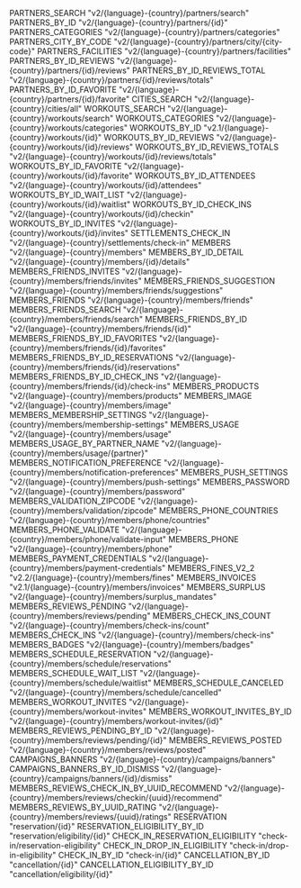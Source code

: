PARTNERS_SEARCH                 "v2/{language}-{country}/partners/search"
PARTNERS_BY_ID                  "v2/{language}-{country}/partners/{id}"
PARTNERS_CATEGORIES             "v2/{language}-{country}/partners/categories"
PARTNERS_CITY_BY_CODE           "v2/{language}-{country}/partners/city/{city-code}"
PARTNERS_FACILITIES             "v2/{language}-{country}/partners/facilities"
PARTNERS_BY_ID_REVIEWS          "v2/{language}-{country}/partners/{id}/reviews"
PARTNERS_BY_ID_REVIEWS_TOTAL    "v2/{language}-{country}/partners/{id}/reviews/totals"
PARTNERS_BY_ID_FAVORITE         "v2/{language}-{country}/partners/{id}/favorite"
CITIES_SEARCH                   "v2/{language}-{country}/cities/all"
WORKOUTS_SEARCH                 "v2/{language}-{country}/workouts/search"
WORKOUTS_CATEGORIES             "v2/{language}-{country}/workouts/categories"
WORKOUTS_BY_ID                  "v2.1/{language}-{country}/workouts/{id}"
WORKOUTS_BY_ID_REVIEWS          "v2/{language}-{country}/workouts/{id}/reviews"
WORKOUTS_BY_ID_REVIEWS_TOTALS   "v2/{language}-{country}/workouts/{id}/reviews/totals"
WORKOUTS_BY_ID_FAVORITE         "v2/{language}-{country}/workouts/{id}/favorite"
WORKOUTS_BY_ID_ATTENDEES        "v2/{language}-{country}/workouts/{id}/attendees"
WORKOUTS_BY_ID_WAIT_LIST        "v2/{language}-{country}/workouts/{id}/waitlist"
WORKOUTS_BY_ID_CHECK_INS        "v2/{language}-{country}/workouts/{id}/checkin"
WORKOUTS_BY_ID_INVITES          "v2/{language}-{country}/workouts/{id}/invites"
SETTLEMENTS_CHECK_IN            "v2/{language}-{country}/settlements/check-in"
MEMBERS                         "v2/{language}-{country}/members"
MEMBERS_BY_ID_DETAIL            "v2/{language}-{country}/members/{id}/details"
MEMBERS_FRIENDS_INVITES         "v2/{language}-{country}/members/friends/invites"
MEMBERS_FRIENDS_SUGGESTION      "v2/{language}-{country}/members/friends/suggestions"
MEMBERS_FRIENDS                 "v2/{language}-{country}/members/friends"
MEMBERS_FRIENDS_SEARCH          "v2/{language}-{country}/members/friends/search"
MEMBERS_FRIENDS_BY_ID           "v2/{language}-{country}/members/friends/{id}"
MEMBERS_FRIENDS_BY_ID_FAVORITES "v2/{language}-{country}/members/friends/{id}/favorites"
MEMBERS_FRIENDS_BY_ID_RESERVATIONS  "v2/{language}-{country}/members/friends/{id}/reservations"
MEMBERS_FRIENDS_BY_ID_CHECK_INS "v2/{language}-{country}/members/friends/{id}/check-ins"
MEMBERS_PRODUCTS                "v2/{language}-{country}/members/products"
MEMBERS_IMAGE                   "v2/{language}-{country}/members/image"
MEMBERS_MEMBERSHIP_SETTINGS     "v2/{language}-{country}/members/membership-settings"
MEMBERS_USAGE                   "v2/{language}-{country}/members/usage"
MEMBERS_USAGE_BY_PARTNER_NAME   "v2/{language}-{country}/members/usage/{partner}"
MEMBERS_NOTIFICATION_PREFERENCE "v2/{language}-{country}/members/notification-preferences"
MEMBERS_PUSH_SETTINGS           "v2/{language}-{country}/members/push-settings"
MEMBERS_PASSWORD                "v2/{language}-{country}/members/password"
MEMBERS_VALIDATION_ZIPCODE      "v2/{language}-{country}/members/validation/zipcode"
MEMBERS_PHONE_COUNTRIES         "v2/{language}-{country}/members/phone/countries"
MEMBERS_PHONE_VALIDATE          "v2/{language}-{country}/members/phone/validate-input"
MEMBERS_PHONE                   "v2/{language}-{country}/members/phone"
MEMBERS_PAYMENT_CREDENTIALS     "v2/{language}-{country}/members/payment-credentials"
MEMBERS_FINES_V2_2              "v2.2/{language}-{country}/members/fines"
MEMBERS_INVOICES                "v2.1/{language}-{country}/members/invoices"
MEMBERS_SURPLUS                 "v2/{language}-{country}/members/surplus_mandates"
MEMBERS_REVIEWS_PENDING         "v2/{language}-{country}/members/reviews/pending"
MEMBERS_CHECK_INS_COUNT         "v2/{language}-{country}/members/check-ins/count"
MEMBERS_CHECK_INS               "v2/{language}-{country}/members/check-ins"
MEMBERS_BADGES                  "v2/{language}-{country}/members/badges"
MEMBERS_SCHEDULE_RESERVATION    "v2/{language}-{country}/members/schedule/reservations"
MEMBERS_SCHEDULE_WAIT_LIST      "v2/{language}-{country}/members/schedule/waitlist"
MEMBERS_SCHEDULE_CANCELED       "v2/{language}-{country}/members/schedule/cancelled"
MEMBERS_WORKOUT_INVITES         "v2/{language}-{country}/members/workout-invites"
MEMBERS_WORKOUT_INVITES_BY_ID   "v2/{language}-{country}/members/workout-invites/{id}"
MEMBERS_REVIEWS_PENDING_BY_ID   "v2/{language}-{country}/members/reviews/pending/{id}"
MEMBERS_REVIEWS_POSTED          "v2/{language}-{country}/members/reviews/posted"
CAMPAIGNS_BANNERS               "v2/{language}-{country}/campaigns/banners"
CAMPAIGNS_BANNERS_BY_ID_DISMISS "v2/{language}-{country}/campaigns/banners/{id}/dismiss"
MEMBERS_REVIEWS_CHECK_IN_BY_UUID_RECOMMEND      "v2/{language}-{country}/members/reviews/checkin/{uuid}/recommend"
MEMBERS_REVIEWS_BY_UUID_RATING  "v2/{language}-{country}/members/reviews/{uuid}/ratings"
RESERVATION                     "reservation/{id}"
RESERVATION_ELIGIBILITY_BY_ID   "reservation/eligibility/{id}"
CHECK_IN_RESERVATION_ELIGIBILITY "check-in/reservation-eligibility"
CHECK_IN_DROP_IN_ELIGIBILITY    "check-in/drop-in-eligibility"
CHECK_IN_BY_ID                  "check-in/{id}"
CANCELLATION_BY_ID              "cancellation/{id}"
CANCELLATION_ELIGIBILITY_BY_ID  "cancellation/eligibility/{id}"